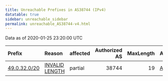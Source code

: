 ```yaml
---
title: Unreachable Prefixes in AS38744 (IPv4)
datatable: true
sidebar: unreachable_sidebar
permalink: unreachable_AS38744-v4.html
---
```


Data as of 2020-01-25 23:20:00 UTC


<div class="datatable-begin"></div>

| Prefix                                             | Reason                                                                                                 | affected   |   Authorized AS |   MaxLength | Anchor                                       |   unreachable /24s |
|:---------------------------------------------------|:-------------------------------------------------------------------------------------------------------|:-----------|----------------:|------------:|:---------------------------------------------|-------------------:|
| [49.0.32.0/20](https://stat.ripe.net/49.0.32.0/20) | [INVALID LENGTH](https://rpki-validator.ripe.net/announcement-preview?asn=AS38744&prefix=49.0.32.0/20) | partial    |           38744 |          19 | [APNIC](unreachable_APNIC_RPKI_Root-v4.html) |                 16 |

<div class="datatable-end"></div>